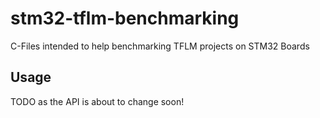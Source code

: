 # stm32-tflm-benchmarking
C-Files intended to help benchmarking TFLM projects on STM32 Boards

## Usage

TODO as the API is about to change soon!
